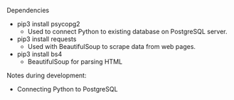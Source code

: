 Dependencies
- pip3 install psycopg2
    - Used to connect Python to existing database on PostgreSQL server.
- pip3 install requests
    - Used with BeautifulSoup to scrape data from web pages.
- pip3 install bs4
    - BeautifulSoup for parsing HTML


Notes during development:
- Connecting Python to PostgreSQL
